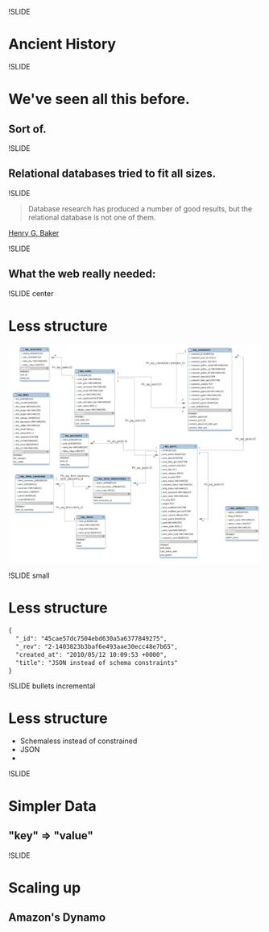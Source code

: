 !SLIDE

# Ancient History #

!SLIDE

# We've seen all this before. #

## Sort of. ##

!SLIDE

## Relational databases tried to fit all sizes. ##

!SLIDE

> Database research has produced a number of good results, but the relational database is not one of them.

<p class="caption"><a href="http://home.pipeline.com/~hbaker1/letters/CACM-RelationalDatabases.html">Henry G. Baker</a></p>

!SLIDE

## What the web really needed: ##

!SLIDE center

# Less structure #
![Wordpress Schema](wordpress_schema.jpg)

!SLIDE small

# Less structure #

    {
      "_id": "45cae57dc7504ebd630a5a6377849275",
      "_rev": "2-1403823b3baf6e493aae30ecc48e7b65",
      "created_at": "2010/05/12 10:09:53 +0000",
      "title": "JSON instead of schema constraints"
    }


!SLIDE bullets incremental

# Less structure #

* Schemaless instead of constrained
* JSON
* 

!SLIDE

# Simpler Data #

## "key" => "value" ##

!SLIDE

# Scaling up #

## Amazon's Dynamo ##

